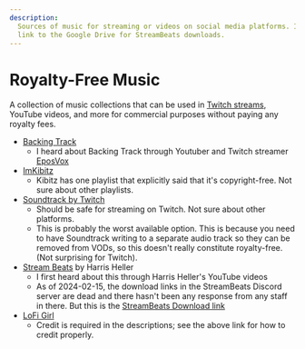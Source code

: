 ```yaml
---
description:
  Sources of music for streaming or videos on social media platforms. Includes a
  link to the Google Drive for StreamBeats downloads.
---
```


# Royalty-Free Music

A collection of music collections that can be used in
[Twitch streams](social-media/streaming.md), YouTube videos, and more for
commercial purposes without paying any royalty fees.

- [Backing Track](https://backingtrack.gg/)
  - I heard about Backing Track through Youtuber and Twitch streamer
    [EposVox](http://www.eposvox.com/)
- [ImKibitz](https://open.spotify.com/playlist/0Fpsbg72bzVJ6cUXIjBGVI?si=8b0632a3ea8d4074)
  - Kibitz has one playlist that explicitly said that it's copyright-free. Not
    sure about other playlists.
- [Soundtrack by Twitch](https://www.twitch.tv/broadcast/soundtrack)
  - Should be safe for streaming on Twitch. Not sure about other platforms.
  - This is probably the worst available option. This is because you need to
    have Soundtrack writing to a separate audio track so they can be removed
    from VODs, so this doesn't really constitute royalty-free. (Not surprising
    for Twitch).
- [Stream Beats](https://www.senpai.tv/streambeats/) by Harris Heller
  - I first heard about this through Harris Heller's YouTube videos
  - As of 2024-02-15, the download links in the StreamBeats Discord server are
    dead and there hasn't been any response from any staff in there. But this is
    the
    [StreamBeats Download link](https://drive.google.com/drive/folders/196AfI6vYiSwKqb7ATKKg4J_4PcwG84jC)
- [LoFi Girl](https://lofigirl.com/use-the-music/)
  - Credit is required in the descriptions; see the above link for how to credit
    properly.
